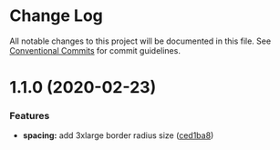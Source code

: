 # Change Log

All notable changes to this project will be documented in this file.
See [Conventional Commits](https://conventionalcommits.org) for commit guidelines.

# 1.1.0 (2020-02-23)


### Features

* **spacing:** add 3xlarge border radius size ([ced1ba8](https://github.com/dkk94/tunaiku-ui/commit/ced1ba8861de3628b59745ca7d099a9e3fe029c2))
